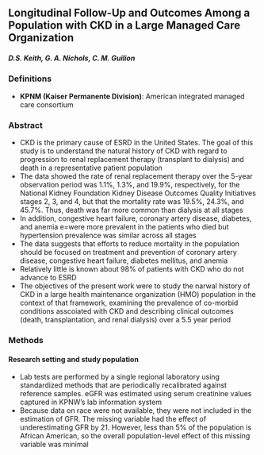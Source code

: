 ## Longitudinal Follow-Up and Outcomes Among a Population with CKD in a Large Managed Care Organization

##### **D.S. Keith, G. A. Nichols, C. M. Guilion**

### Definitions
- **KPNM (Kaiser Permanente Division)**: American integrated managed care consortium

### Abstract 
- CKD is the primary cause of ESRD in the United States.  The goal of this study is to understand the natural history of CKD with regard to progression to renal replacement therapy (transplant to dialysis) and death in a representative patient population
- The data showed the rate of renal replacement therapy over the 5-year observation period was 1.1%, 1.3%, and 19.9%, respectively, for the National Kidney Foundation Kidney Disease Outcomes Quality Initiatives stages 2, 3, and 4, but that the mortality rate was 19.5%, 24.3%, and 45.7%.  Thus, death was far more common than dialysis at all stages
- In addition, congestive heart failure, coronary artery disease, diabetes, and anemia e=were more prevalent in the patients who died but hypertension prevalence was similar across all stages
- The data suggests that efforts to reduce mortality in the population should be focused on treatment and prevention of coronary artery disease, congestive heart failure, diabetes mellitus, and anemia 
- Relatively little is known about 98% of patients with CKD who do not advance to ESRD 
- The objectives of the present work were to study the narwal history of CKD in a large health maintenance organization (HMO) population in the context of that framework, examining the prevalence of co-morbid conditions asscoiated with CKD and describing clinical outcomes (death, transplantation, and renal dialysis) over a 5.5 year period

### Methods

#### Research setting and study population
- Lab tests are performed by a single regional laboratory using standardized methods that are periodically recalibrated against reference samples.  eGFR was estimated using serum creatinine values captured in KPNW’s lab information system
- Because data on race were not available, they were not included in the estimation of GFR.  The missing variable had the effect of underestimating GFR by 21.  However, less than 5% of the population is African American, so the overall population-level effect of this missing variable was minimal

